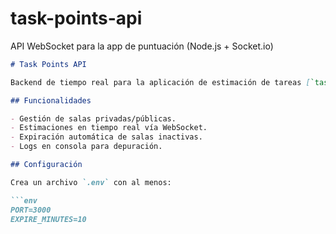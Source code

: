 # task-points-api
API WebSocket para la app de puntuación (Node.js + Socket.io)

```markdown
# Task Points API

Backend de tiempo real para la aplicación de estimación de tareas [`task-points-app`](https://github.com/jcarlosab/task-points-app). Utiliza Node.js, Express y Socket.IO.

## Funcionalidades

- Gestión de salas privadas/públicas.
- Estimaciones en tiempo real vía WebSocket.
- Expiración automática de salas inactivas.
- Logs en consola para depuración.

## Configuración

Crea un archivo `.env` con al menos:

```env
PORT=3000
EXPIRE_MINUTES=10
